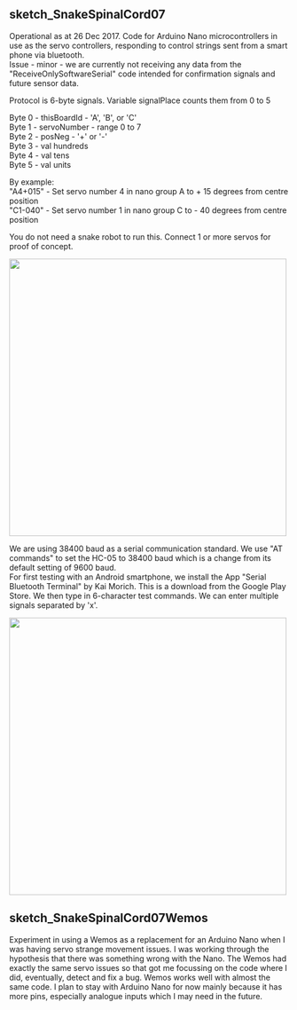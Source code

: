 ## sketch_SnakeSpinalCord07 ##
Operational as at 26 Dec 2017.
Code for Arduino Nano microcontrollers in use as the servo controllers, responding to control strings sent from a smart phone via bluetooth.  
Issue - minor - we are currently not receiving any data from the "ReceiveOnlySoftwareSerial" code intended for confirmation signals and future sensor data.

Protocol is 6-byte signals.
Variable signalPlace counts them from 0 to 5

Byte 0 - thisBoardId - 'A', 'B', or 'C'  
Byte 1 - servoNumber - range 0 to 7  
Byte 2 - posNeg - '+' or '-'  
Byte 3 - val hundreds  
Byte 4 - val tens  
Byte 5 - val units  

By example:  
"A4+015" - Set servo number 4 in nano group A to + 15 degrees from centre position  
"C1-040" - Set servo number 1 in nano group C to - 40 degrees from centre position

You do not need a snake robot to run this. Connect 1 or more servos for proof of concept.

<img src="https://github.com/manukautech/XMSnakeRobot/blob/master/CodeSpinalCordArduino/NanoTesting01_WS.JPG" width="500" />  

We are using 38400 baud as a serial communication standard. We use "AT commands" to set the HC-05 to 38400 baud which is a change from its default setting of 9600 baud.  
For first testing with an Android smartphone, we install the App "Serial Bluetooth Terminal" by Kai Morich. This is a download from the Google Play Store. We then type in 6-character test commands. We can enter multiple signals separated by 'x'.  

<img src="https://github.com/manukautech/XMSnakeRobot/blob/master/CodeSpinalCordArduino/NanoTesting02_CU.jpg" width="500" />  
  
## sketch_SnakeSpinalCord07Wemos  ##
Experiment in using a Wemos as a replacement for an Arduino Nano when I was having servo strange movement issues. I was working through the hypothesis that there was something wrong with the Nano. The Wemos had exactly the same servo issues so that got me focussing on the code where I did, eventually, detect and fix a bug. Wemos works well with almost the same code. I plan to stay with Arduino Nano for now mainly because it has more pins, especially analogue inputs which I may need in the future.


